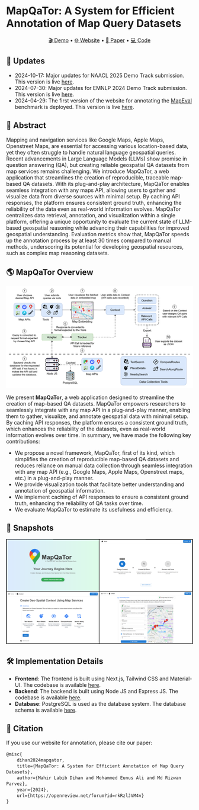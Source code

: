 # MapQaTor: A System for Efficient Annotation of Map Query Datasets


<p align="center">
    <a href="https://youtu.be/7_aV9Wmhs6Q">🎬  Demo</a> •
    <a href="https://mapqator.github.io/">🌐 Website</a> •
    <a href="paper.pdf">📃 Paper</a> •
    <a href="https://github.com/orgs/mapqator/repositories">💻 Code</a>
</p>

## 📢 Updates

- 2024-10-17: Major updates for NAACL 2025 Demo Track submission. This version is live [here](https://mapqator.github.io/).
- 2024-07-30: Major updates for EMNLP 2024 Demo Track submission. This version is live [here](https://mahirlabibdihan.github.io/mapquest).
- 2024-04-29: The first version of the website for annotating the [MapEval](https://mapeval.github.io/) benchmark is deployed. This version is live [here](https://mahirlabibdihan.github.io/mapquest/old-home).
<!-- ## 📢 Updates
- 2024-12-29: We have released our [paper](https://arxiv.org/abs/2404.07972) and [website](https://mapqator.github.io/). Check it out!
- 2024-12-16: Paper submitted to NAACL 2025 Demo Track.
- 2024-08-06: Paper submitted to EMNLP 2024 Demo Track (Rating: 5,6,7). 
- 2024-04-29: First website is created which used for annotation in [MapEval](https://mapeval.github.io/). This version is live [here](https://mahirlabibdihan.github.io/mapquest/old-home). -->

## 📖 Abstract
Mapping and navigation services like Google Maps, Apple Maps, Openstreet Maps, are essential for accessing various location-based data, yet they often struggle to handle natural language geospatial queries. Recent advancements in Large Language Models (LLMs) show promise in question answering (QA), but creating reliable geospatial QA datasets from map services remains challenging. We introduce MapQaTor, a web application that streamlines the creation of reproducible, traceable map-based QA datasets. With its plug-and-play architecture, MapQaTor enables seamless integration with any maps API, allowing users to gather and visualize data from diverse sources with minimal setup. By caching API responses, the platform ensures consistent ground truth, enhancing the reliability of the data even as real-world information evolves. MapQaTor centralizes data retrieval, annotation, and visualization within a single platform, offering a unique opportunity to evaluate the current state of LLM-based geospatial reasoning while advancing their capabilities for improved geospatial understanding. Evaluation metrics show that, MapQaTor speeds up the annotation process by at least 30 times compared to manual methods, underscoring its potential for developing geospatial resources, such as complex map reasoning datasets.

## 🌎 MapQaTor Overview

![Alt text](overview.png)

We present **MapQaTor**, a web application designed to streamline the creation of map-based QA datasets. MapQaTor empowers researchers to seamlessly integrate with any map API in a plug-and-play manner, enabling them to gather, visualize, and annotate geospatial data with minimal setup. By caching API responses, the platform ensures a consistent ground truth, which enhances the reliability of the datasets, even as real-world information evolves over time.
In summary, we have made the following key contributions:

- We propose a novel framework, MapQaTor, first of its kind, which simplifies the creation of reproducible map-based QA datasets and reduces reliance on manual data collection through seamless integration with any map API (e.g., Google Maps, Apple Maps, Openstreet maps, etc.) in a plug-and-play manner.
- We provide visualization tools that facilitate better understanding and annotation of geospatial information.
- We implement caching of API responses to ensure a consistent ground truth, enhancing the reliability of QA tasks over time.
- We evaluate MapQaTor to estimate its usefulness and efficiency. 

## 📸 Snapshots

![Alt text](snapshots.png)

## 🛠️ Implementation Details

- **Frontend**: The frontend is built using Next.js, Tailwind CSS and Material-UI. The codebase is available [here](https://github.com/mapqator/mapqator.github.io).
- **Backend**: The backend is built using Node JS and Express JS. The codebase is available [here](https://github.com/mapqator/mapqator-backend).
- **Database**: PostgreSQL is used as the database system. The database schema is available [here](https://github.com/mapqator/mapqator-backend/blob/master/database/schema.sql).

## 📝 Citation
If you use our website for annotation, please cite our paper:
```
@misc{
    dihan2024mapqator,
    title={MapQaTor: A System for Efficient Annotation of Map Query Datasets},
    author={Mahir Labib Dihan and Mohammed Eunus Ali and Md Rizwan Parvez},
    year={2024},
    url={https://openreview.net/forum?id=rkRzlJVM4v}
}
```